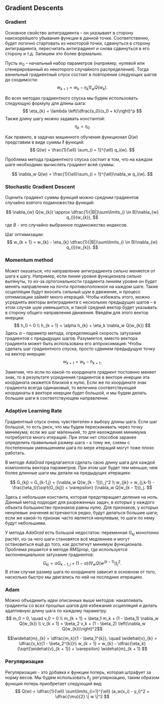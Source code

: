 ## Gradient Descents

### Gradient
Основное свойство антиградиента &ndash; он указывает в сторону наискорейшего убывания функции в данной точке. Соответственно, будет логично стартовать из некоторой точки, сдвинуться в сторону антиградиента, пересчитать антиградиент и снова сдвинуться в его сторону и т.д. Запишем это более формально.

Пусть $w_0$ &ndash; начальный набор параметров (например, нулевой или сгенерированный из некоторого случайного распределения). Тогда ванильный градиентный спуск состоит в повторении следующих шагов до сходимости:
$$
    w_{k + 1} = w_{k} - \eta_{k} \nabla_{w} Q(w_{k}).
$$

Во всех методах градиентного спуска мы будем использовать следующую формулу для длины шага:  
$$
        \eta_{k} = \lambda \left(\dfrac{s_0}{s_0 + k}\right)^p
$$
Также длину шагу можно задавать константой: 
$$\eta_{k} = \eta_{0}$$

Как правило, в задачах машинного обучения функционал $Q(w)$ представим в виде суммы $\ell$ функций:    
$$
    Q(w) = \frac{1}{\ell} \sum_{i = 1}^{\ell} q_i(w).
$$

Проблема метода градиентного спуска состоит в том, что на каждом шаге необходимо вычислять градиент всей суммы:
  
   $$
      \nabla_w Q(w) = \frac{1}{\ell}\sum_{i = 1}^{\ell}\nabla_w q_i(w).
    $$

### Stochastic Gradient Descent
Оценить градиент суммы функций можно средним градиентов случайно взятого подмножества функций:
  
   $$
   \nabla_{w} Q(w_{k}) \approx \dfrac{1}{|B|}\sum\limits_{i \in B}\nabla_{w} q_{i}(w_{k}),
    $$
    где $B$ - это случайно выбранное подмножество индексов.
    
Шаг оптимизации:
$$
   w_{k + 1} = w_{k} - \eta_{k} \dfrac{1}{|B|}\sum\limits_{i \in B}\nabla_{w} q_{i}(w_{k}).
 $$

### Momentum method
Может оказаться, что направление антиградиента сильно меняется от шага к шагу. Например, если линии уровня функционала сильно вытянуты, то из-за ортогональности градиента линиям уровня он будет менять направление на почти противоположное на каждом шаге. Такие осцилляции будут вносить сильный шум в движение, и процесс оптимизации займёт много итераций. Чтобы избежать этого, можно усреднять векторы антиградиента с нескольких предыдущих шагов – в этом случае шум уменьшится, и такой средний вектор будет указывать в сторону общего направления движения. Введём для этого вектор инерции:
$$
    h_0 = 0 \\
    h_{k + 1} = \alpha h_{k} + \eta_k \nabla_w Q(w_{k})
$$
Здесь $\alpha$ &ndash; параметр метода, определяющей скорость затухания градиентов с предыдущих шагов. Разумеется, вместо вектора градиента может быть использована его аппроксимация. Чтобы сделать шаг градиентного спуска, просто сдвинем предыдущую точку на вектор инерции:
  $$
    w_{k + 1} = w_{k} - h_{k + 1}.
    $$
   
Заметим, что если по какой-то координате градиент постоянно меняет знак, то в результате усреднения градиентов в векторе инерции эта координата окажется близкой к нулю. Если же по координате знак градиента всегда одинаковый, то величина соответствующей координаты в векторе инерции будет большой, и мы будем делать большие шаги в соответствующем направлении.

### Adaptive Learning Rate
 Градиентный спуск очень чувствителен к выбору длины шага. Если шаг большой, то есть риск, что мы будем перескакивать через точку минимума; если же шаг маленький, то для нахождения минимума потребуется много итераций. При этом нет способов заранее определить правильный размер шага &ndash; к тому же, схемы с постепенным уменьшением шага по мере итераций могут тоже плохо работать.
   
В методе _AdaGrad_ предлагается сделать свою длину шага для каждой компоненты вектора параметров. При этом шаг будет тем меньше, чем более длинные шаги мы делали на предыдущих итерациях:
    
   $$
    G_{kj} = G_{k-1,j} + (\nabla_w Q(w_{k - 1}))_j^2 \\
    w_{jk} = w_{j,k-1} - \frac{\eta_t}{\sqrt{G_{kj}} + \varepsilon} (\nabla_w Q(w_{k - 1}))_j.
    $$
  
  Здесь $\varepsilon$ небольшая константа, которая предотвращает деление на ноль.
Данный метод подходит для разреженных задач, в которых у каждого объекта большинство признаков равны нулю. Для признаков, у которых ненулевые значения встречаются редко, будут делаться большие шаги; если же какой-то признак часто является ненулевым, то шаги по нему будут небольшими.
   
У метода _AdaGrad_ есть большой недостаток: переменная $G_{kj}$ монотонно растёт, из-за чего шаги становятся всё медленнее и могут остановиться ещё до того, как достигнут минимум функционала. Проблема решается в методе _RMSprop_, где используется экспоненциальное затухание градиентов:
  $$
     G_{kj} = \alpha G_{k-1,j} + (1 - \alpha) (\nabla_w Q(w^{(k-1)}))_j^2.
  $$
   В этом случае размер шага по координате зависит в основном от того, насколько быстро мы двигались по ней на последних итерациях.

### Adam
Можно объединить идеи описанных выше методов: накапливать градиенты со всех прошлых шагов для избежания осцилляций и делать адаптивную длину шага по каждому параметру.
    $$
    m_0 = 0, \quad v_0 = 0 \\
    m_{k + 1} = \beta_1 m_k + (1 - \beta_1) \nabla_w Q(w_{k}) \\
    v_{k + 1} = \beta_2 v_k + (1 - \beta_2) \left(\nabla_w Q(w_{k})\right)^2$$
    
   $$\widehat{m}_{k} = \dfrac{m_k}{1 - \beta_1^{k}}, \quad \widehat{v}_{k} = \dfrac{v_k}{1 - \beta_2^{k}}\\
    w_{k + 1} = w_{k} - \dfrac{\eta_k}{\sqrt{\widehat{v}_{k + 1}} + \varepsilon} \widehat{m}_{k + 1}
    $$
    
### Регуляризация
Регуляризация - это добавка к функции потерь, которая штрафует за норму весов. Мы будем использовать $\ell_2$ регуляризацию, таким образом функция потерь приобретает следующий вид:
    $$
     Q(w) = \dfrac{1}{\ell} \sum\limits_{i=1}^{\ell} (a_w(x_i) - y_i)^2 + \dfrac{\mu}{2} \| w \|^2
    $$
